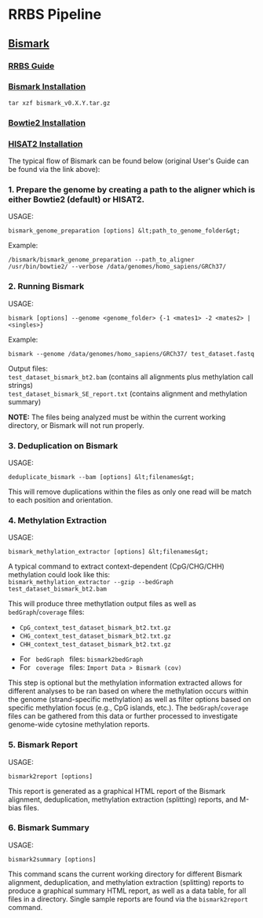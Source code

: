 # RRBS Pipeline <br>
## [Bismark](https://github.com/FelixKrueger/Bismark/tree/master/Docs) <br>

### [RRBS Guide](https://github.com/FelixKrueger/TrimGalore/blob/master/Docs/RRBS_Guide.pdf)

### [Bismark Installation](https://github.com/FelixKrueger/Bismark/archive/0.22.3.tar.gz)
```tar xzf bismark_v0.X.Y.tar.gz```

### [Bowtie2 Installation](https://sourceforge.net/projects/bowtie-bio/files/bowtie2/2.4.2)

### [HISAT2 Installation](http://daehwankimlab.github.io/hisat2/download/)

The typical flow of Bismark can be found below (original User's Guide can be found via the link above): <br>
### 1. Prepare the genome by creating a path to the aligner which is either Bowtie2 (default) or HISAT2. <br>

USAGE: <br>
```
bismark_genome_preparation [options] &lt;path_to_genome_folder&gt;
```

Example: <br>
```
/bismark/bismark_genome_preparation --path_to_aligner /usr/bin/bowtie2/ --verbose /data/genomes/homo_sapiens/GRCh37/
```

### 2. Running Bismark <br>

USAGE: <br>
```
bismark [options] --genome <genome_folder> {-1 <mates1> -2 <mates2> | <singles>}
```

Example: <br>
```
bismark --genome /data/genomes/homo_sapiens/GRCh37/ test_dataset.fastq
```

Output files: <br>
<code>test_dataset_bismark_bt2.bam</code> (contains all alignments plus methylation call strings) <br>
<code>test_dataset_bismark_SE_report.txt</code> (contains alignment and methylation summary)

**NOTE:** The files being analyzed must be within the current working directory, or Bismark will not run properly.

### 3. Deduplication on Bismark

USAGE: <br>
```
deduplicate_bismark --bam [options] &lt;filenames&gt;
```

This will remove duplications within the files as only one read will be match to each position and orientation.

### 4. Methylation Extraction

USAGE: <br>
```
bismark_methylation_extractor [options] &lt;filenames&gt;
```


<p>A typical command to extract context-dependent (CpG/CHG/CHH) methylation could look like this:
<code>
bismark_methylation_extractor --gzip --bedGraph test_dataset_bismark_bt2.bam
</code></p>

This will produce three methytlation output files as well as ```bedGraph```/```coverage``` files:</p>

<ul>
<li><code>CpG_context_test_dataset_bismark_bt2.txt.gz</code>
</li>
<li><code>CHG_context_test_dataset_bismark_bt2.txt.gz</code>
</li>
<li><code>CHH_context_test_dataset_bismark_bt2.txt.gz</code>
</li>
</ul>

<ul>
<li>For <code> bedGraph </code> files: <code>bismark2bedGraph</code>
</li>
<li>For <code> coverage </code> files: <code>Import Data &gt; Bismark (cov)</code>
</li>
</ul>

This step is optional but the methylation information extracted allows for different analyses to be ran based on where the methylation occurs within the genome (strand-specific methylation) as well as filter options based on specific methylation focus (e.g., CpG islands, etc.). The ```bedGraph```/```coverage``` files can be gathered from this data or further processed to investigate genome-wide cytosine methylation reports.

### 5. Bismark Report

USAGE: <br>
```
bismark2report [options]
```

This report is generated as a graphical HTML report of the Bismark alignment, deduplication, methylation extraction (splitting) reports, and M-bias files.

### 6. Bismark Summary

USAGE: <br>
```
bismark2summary [options]
```

This command scans the current working directory for different Bismark alignment, deduplication, and methylation extraction (splitting) reports to produce a graphical summary HTML report, as well as a data table, for all files in a directory. Single sample reports are found via the ```bismark2report``` command.
